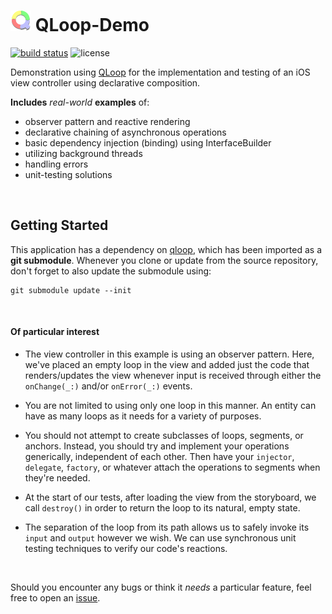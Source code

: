 # ![qloop](docs/icon.png) QLoop-Demo

[![build status](https://travis-ci.org/quickthyme/qloop-demo.svg?branch=master)](https://travis-ci.org/quickthyme/qloop)
![license](https://img.shields.io/github/license/quickthyme/qloop-demo.svg?color=black)

Demonstration using [QLoop](https://github.com/quickthyme/qloop)
for the implementation and testing of an iOS view controller using
declarative composition.

**Includes** *real-world* **examples** of:

  - observer pattern and reactive rendering
  - declarative chaining of asynchronous operations
  - basic dependency injection (binding) using InterfaceBuilder
  - utilizing background threads
  - handling errors
  - unit-testing solutions


<br />

## Getting Started

This application has a dependency on [qloop](https://github.com/quickthyme/qloop), which has been imported as a **git submodule**.
Whenever you clone or update from the source repository, don't forget to also update the submodule using:

```
git submodule update --init
```

<br />

#### Of particular interest

- The view controller in this example is using an observer pattern. Here, we've placed
an empty loop in the view and added just the code that renders/updates the view whenever
input is received through either the `onChange(_:)` and/or `onError(_:)` events.

- You are not limited to using only one loop in this manner. An entity can have as many
loops as it needs for a variety of purposes.

- You should not attempt to create subclasses of loops, segments, or anchors.
Instead, you should try and implement your operations generically, independent
of each other. Then have your `injector`, `delegate`, `factory`, or whatever attach
the operations to segments when they're needed.

- At the start of our tests, after loading the view from the storyboard, we call
`destroy()` in order to return the loop to its natural, empty state.

- The separation of the loop from its path allows us to safely invoke its `input` and `output`
 however we wish. We can use synchronous unit testing techniques to verify our code's
 reactions.


<br />

Should you encounter any bugs or think it *needs* a particular feature,
feel free to open an [issue](https://github.com/quickthyme/qloop-demo/issues).

